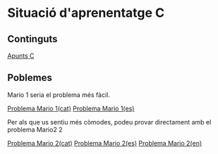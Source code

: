 # Situació d'aprenentatge C
## Continguts
[Apunts C](https://vicentcardona.github.io/ProgitractII/C/Apunts%20C.html)
## Poblemes
Mario 1 seria el problema més fàcil.

[Problema Mario 1(cat)](https://vicentcardona.github.io/ProgitractII/C/Mario1-2023cat.html)
[Problema Mario 1(es)](https://vicentcardona.github.io/ProgitractII/C/Mario1-2023es.html)

Per als que us sentiu més còmodes, podeu provar directament amb el problema Mario2 2

[Problema Mario 2(cat)](https://vicentcardona.github.io/ProgitractII/C/Mario2-2023cat.html) 
[Problema Mario 2(es)](https://vicentcardona.github.io/ProgitractII/C/Mario2-2023es.html) 
[Problema Mario 2(en)](https://vicentcardona.github.io/ProgitractII/C/Mario2-2023en.html) 
